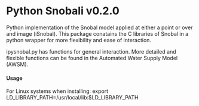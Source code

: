# Python Snobali v0.2.0
Python implementation of the Snobal model applied at either a point or over
and image (iSnobal). This package conatains the C libraries of Snobal in a python
wrapper for more flexibility and ease of interaction.

ipysnobal.py has functions for general interaction.
More detailed and flexible functions can be found in the Automated Water
Supply Model (AWSM).

#### Usage
For Linux systems when installing:
export LD_LIBRARY_PATH=/usr/local/lib:$LD_LIBRARY_PATH
